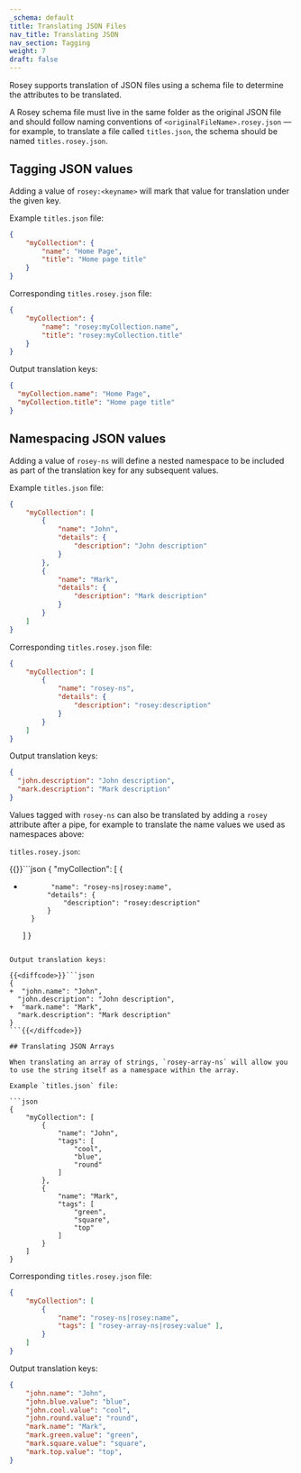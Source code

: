 ```yaml
---
_schema: default
title: Translating JSON Files
nav_title: Translating JSON
nav_section: Tagging
weight: 7
draft: false
---
```

Rosey supports translation of JSON files using a schema file to determine the attributes to be translated.

A Rosey schema file must live in the same folder as the original JSON file and should follow naming conventions of `<originalFileName>.rosey.json` — for example, to translate a file called `titles.json`, the schema should be named `titles.rosey.json`.

## Tagging JSON values

Adding a value of `rosey:<keyname>` will mark that value for translation under the given key.

Example `titles.json` file:

```json
{
    "myCollection": {
        "name": "Home Page",
        "title": "Home page title"
    }
}
```

Corresponding `titles.rosey.json` file:

```json
{
    "myCollection": {
        "name": "rosey:myCollection.name",
        "title": "rosey:myCollection.title"
    }
}
```

Output translation keys:

```json
{
  "myCollection.name": "Home Page",
  "myCollection.title": "Home page title"
}
```

## Namespacing JSON values

Adding a value of `rosey-ns` will define a nested namespace to be included as part of the translation key for any subsequent values.

Example `titles.json` file:

```json
{
    "myCollection": [
        {
            "name": "John",
            "details": {
                "description": "John description"
            }
        },
        {
            "name": "Mark",
            "details": {
                "description": "Mark description"
            }
        }
    ]
}
```

Corresponding `titles.rosey.json` file:

```json
{
    "myCollection": [
        {
            "name": "rosey-ns",
            "details": {
                "description": "rosey:description"
            }
        }
    ]
}
```

Output translation keys:

```json
{
  "john.description": "John description",
  "mark.description": "Mark description"
}
```

Values tagged with `rosey-ns` can also be translated by adding a `rosey` attribute after a pipe, for example to translate the name values we used as namespaces above:

`titles.rosey.json`\:

{{<diffcode>}}```json
{
    "myCollection": [
        {
+            "name": "rosey-ns|rosey:name",
            "details": {
                "description": "rosey:description"
            }
        }
    ]
}
```{{</diffcode>}}

Output translation keys:

{{<diffcode>}}```json
{
+  "john.name": "John",
  "john.description": "John description",
+  "mark.name": "Mark",
  "mark.description": "Mark description"
}
```{{</diffcode>}}

## Translating JSON Arrays

When translating an array of strings, `rosey-array-ns` will allow you to use the string itself as a namespace within the array.

Example `titles.json` file:

```json
{
    "myCollection": [
        {
            "name": "John",
            "tags": [
                "cool",
                "blue",
                "round"
            ]
        },
        {
            "name": "Mark",
            "tags": [
                "green",
                "square",
                "top"
            ]
        }
    ]
}
```

Corresponding `titles.rosey.json` file:

```json
{
    "myCollection": [
        {
            "name": "rosey-ns|rosey:name",
            "tags": [ "rosey-array-ns|rosey:value" ],
        }
    ]
}
```

Output translation keys:

```json
{
    "john.name": "John",
    "john.blue.value": "blue",
    "john.cool.value": "cool",
    "john.round.value": "round",
    "mark.name": "Mark",
    "mark.green.value": "green",
    "mark.square.value": "square",
    "mark.top.value": "top",
}
```